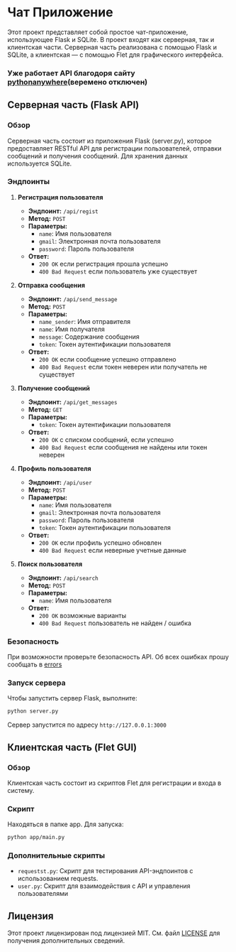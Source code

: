 # Чат Приложение

Этот проект представляет собой простое чат-приложение, использующее Flask и SQLite. В проект входят как серверная, так и клиентская части. Серверная часть реализована с помощью Flask и SQLite, а клиентская — с помощью Flet для графического интерфейса.

### Уже работает API благодоря сайту [pythonanywhere](https://www.pythonanywhere.com/)(веремено отключен)

## Серверная часть (Flask API)

### Обзор

Серверная часть состоит из приложения Flask (server.py), которое предоставляет RESTful API для регистрации пользователей, отправки сообщений и получения сообщений. Для хранения данных используется SQLite.

### Эндпоинты

1. **Регистрация пользователя**
   - **Эндпоинт:** `/api/regist`
   - **Метод:** `POST`
   - **Параметры:**
     - `name`:  Имя пользователя
     - `gmail`: Электронная почта пользователя
     - `password`: Пароль пользователя
   - **Ответ:** 
     - `200 OK` если регистрация прошла успешно
     - `400 Bad Request` если пользователь уже существует

2. **Отправка сообщения**
   - **Эндпоинт:** `/api/send_message`
   - **Метод:** `POST`
   - **Параметры:**
     - `name_sender`: Имя отправителя
     - `name`: Имя получателя
     - `message`: Содержание сообщения
     - `token`: Токен аутентификации пользователя
   - **Ответ:** 
     - `200 OK` если сообщение успешно отправлено
     - `400 Bad Request` если токен неверен или получатель не существует

3. **Получение сообщений**
   - **Эндпоинт:** `/api/get_messages`
   - **Метод:** `GET`
   - **Параметры:**
     - `token`: Токен аутентификации пользователя
   - **Ответ:**
     - `200 OK` с списком сообщений, если успешно
     - `400 Bad Request` если сообщения не найдены или токен неверен

4. **Профиль пользователя**
   - **Эндпоинт:** `/api/user`
   - **Метод:** `POST`
   - **Параметры:**
     - `name`: Имя пользователя
     - `gmail`: Электронная почта пользователя
     - `password`: Пароль пользователя
     - `token`: Токен аутентификации пользователя
   - **Ответ:**
     - `200 OK` если профиль успешно обновлен
     - `400 Bad Request` если неверные учетные данные

5. **Поиск пользователя**
    - **Эндпоинт:** `/api/search`
    - **Метод:** `POST`
    - **Параметры:**
      - `name`: Имя пользователя
    - **Ответ:**
      - `200 OK` возможные варианты
      - `400 Bad Request` пользователь не найден / ошибка 

### Безопасность

При возможности проверьте безопасность API. Об всех ошибках прошу сообщать в [errors](https://github.com/MAGNAT12/chat/discussions/categories/errors)

### Запуск сервера

Чтобы запустить сервер Flask, выполните:

```bash
python server.py
```

Сервер запустится по адресу `http://127.0.0.1:3000`

## Клиентская часть (Flet GUI)

### Обзор

Клиентская часть состоит из скриптов Flet для регистрации и входа в систему.

### Скрипт

Находяться в папке app. Для запуска: 
```bash 
python app/main.py
```

### Дополнительные скрипты

- `requestst.py`: Скрипт для тестирования API-эндпоинтов с использованием requests.
- `user.py`: Скрипт для взаимодействия с API и управления пользователями

## Лицензия

Этот проект лицензирован под лицензией MIT. См. файл [LICENSE](https://github.com/MAGNAT12/chat/blob/main/LICENSE) для получения дополнительных сведений.